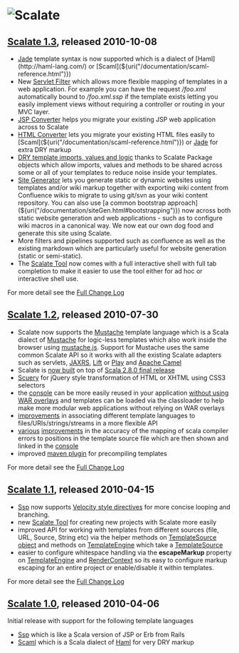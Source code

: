 ![Scalate][logo]
===============================


[Scalate 1.3](http://scalate.fusesource.org/blog/releases/release-1-3.html), released 2010-10-08
----

* [Jade](${uri("/documentation/scaml-reference.html#jade")}) template syntax is now supported which is a dialect of [Haml](http://haml-lang.com/) or [Scaml](${uri("/documentation/scaml-reference.html")})
* New [Servlet Filter](${uri("/documentation/user-guide.html#using_scalate_as_servlet_filter_in_your_web_application")}) which allows more flexible mapping of templates in a web application. For example you can have the request */foo.xml* automatically bound to */foo.xml.ssp* if the template exists letting you easily implement views without requiring a controller or routing in your MVC layer. 
* [JSP Converter](${uri("/documentation/jspConvert.html")}) helps you migrate your existing JSP web application across to Scalate
* [HTML Converter](${uri("/documentation/htmlConvert.html")}) lets you migrate your existing HTML files easily to [Scaml](${uri("/documentation/scaml-reference.html")}) or [Jade](${uri("/documentation/scaml-reference.html#jade")}) for extra DRY markup 
* [DRY template imports, values and logic](${uri("/documentation/user-guide.html#dry")}) thanks to Scalate Package objects which allow imports, values and methods to be shared across some or all of your templates to reduce noise inside your templates.
* [Site Generator](${uri("/documentation/siteGen.html")}) lets you generate static or dynamic websites using templates and/or wiki markup together with exporting wiki content from Confluence wikis to migrate to using git/svn as your wiki content repository. You can also use [a common bootstrap approach](${uri("/documentation/siteGen.html#bootstrapping")}) now across both static website generation and web applications - such as to configure wiki macros in a canonical way. We now eat our own dog food and generate this site using Scalate.
* More filters and pipelines supported such as confluence as well as the existing markdown which are particularly useful for website generation (static or semi-static).
* The [Scalate Tool](${uri("/documentation/tool.html")}) now comes with a full interactive shell with full tab completion to make it easier to use the tool either for ad hoc or interactive shell use.

For more detail see the [Full Change Log](http://scalate.assembla.com/spaces/scalate/milestones/208429-1-3)


[Scalate 1.2](http://scalate.fusesource.org/blog/releases/release-1-2.html), released 2010-07-30
----

* Scalate now supports the [Mustache](http://scalate.fusesource.org/documentation/mustache.html) template language which is a Scala dialect of [Mustache](http://mustache.github.com/) for logic-less templates which also work inside the browser using [mustache.js](http://github.com/janl/mustache.js). Support for Mustache uses the same common Scalate API so it works with all the existing Scalate adapters such as servlets, [JAXRS](http://scalate.fusesource.org/documentation/jog.html), [Lift](http://scalate.fusesource.org/documentation/lift.html) or [Play](http://github.com/pk11/play-scalate) and [Apache Camel](http://camel.apache.org/scalate.html)
* Scalate is [now built](http://scalate.assembla.com/spaces/scalate/tickets/70) on top of [Scala 2.8.0 final release](http://www.scala-lang.org/node/7009) 
* [Scuery](http://scalate.fusesource.org/documentation/scuery.html) for jQuery style transformation of HTML or XHTML using CSS3 selectors
* the [console](http://scalate.fusesource.org/documentation/console.html) can be more easily reused in your application [without using WAR overlays](http://scalate.assembla.com/spaces/scalate/tickets/105) and templates can be loaded via the classloader to help make more modular web applications without relying on WAR overlays
* [improvements](http://scalate.assembla.com/spaces/scalate/tickets/94) in associating different template languages to files/URIs/strings/streams in a more flexible API
* [various](http://scalate.assembla.com/spaces/scalate/tickets/108) [improvements](http://scalate.assembla.com/spaces/scalate/tickets/109) in the accuracy of the mapping of scala compiler errors to positions in the template source file which are then shown and linked in the [console](http://scalate.fusesource.org/documentation/console.html)
* improved [maven plugin](http://scalate.fusesource.org/documentation/user-guide.html#precompiling_templates) for precompiling templates

For more detail see the [Full Change Log](http://scalate.assembla.com/spaces/scalate/milestones/191841-1-2)


[Scalate 1.1](http://scalate.fusesource.org/blog/releases/release-1-1.html), released 2010-04-15
----

* [Ssp](http://scalate.fusesource.org/documentation/ssp-reference.html#syntax) now supports [Velocity style directives](http://scalate.fusesource.org/documentation/ssp-reference.html#velocity_style_directives) for more concise looping and branching.
* new [Scalate Tool](http://scalate.fusesource.org/documentation/tool.html) for creating new projects with Scalate more easily
* improved API for working with templates from different sources (file, URL, Source, String etc) via the helper methods on [TemplateSource object](http://scalate.fusesource.org/maven/{project_snapshot_version:}/scalate-core/scaladocs/org/fusesource/scalate/TemplateSource$.html) and methods on [TemplateEngine](http://scalate.fusesource.org/maven/{project_snapshot_version:}/scalate-core/scaladocs/org/fusesource/scalate/TemplateEngine.html) which take a [TemplateSource](http://scalate.fusesource.org/maven/{project_snapshot_version:}/scalate-core/scaladocs/org/fusesource/scalate/TemplateSource.html)
* easier to configure whitespace handling via the **escapeMarkup** property on [TemplateEngine](http://scalate.fusesource.org/maven/{project_snapshot_version:}/scalate-core/scaladocs/org/fusesource/scalate/TemplateEngine.html) and [RenderContext](http://scalate.fusesource.org/maven/{project_snapshot_version:}/scalate-core/scaladocs/org/fusesource/scalate/RenderContext.html) so its easy to configure markup escaping for an entire project or enable/disable it within templates.

For more detail see the [Full Change Log](http://scalate.assembla.com/spaces/scalate/milestones/191837-1-1)


[Scalate 1.0](http://scalate.fusesource.org/blog/releases/2010/04/release-1-0.html), released 2010-04-06
----

Initial release with support for the following template languages

* [Ssp](http://scalate.fusesource.org/documentation/ssp-reference.html#syntax) which is like a Scala version of JSP or Erb from Rails 
* [Scaml](http://scalate.fusesource.org/documentation/scaml-reference.html) which is a Scala dialect of [Haml](http://haml-lang.com/) for very DRY markup

[logo]: http://scalate.fusesource.org/images/project-logo.png "Scalate"